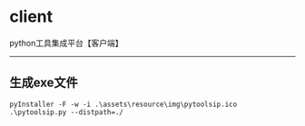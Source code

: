 # client
python工具集成平台【客户端】

----
## 生成exe文件
```
pyInstaller -F -w -i .\assets\resource\img\pytoolsip.ico .\pytoolsip.py --distpath=./
```